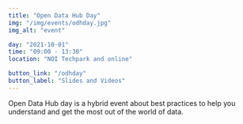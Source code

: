 ```yaml
---
title: "Open Data Hub Day"
img: "/img/events/odhday.jpg"
img_alt: "event"

day: "2021-10-01"
time: "09:00 - 13:30"
location: "NOI Techpark and online"

button_link: "/odhday"
button_label: "Slides and Videos"
---
```


Open Data Hub day is a hybrid event about best practices to help you understand and get the most out of the world of data.

